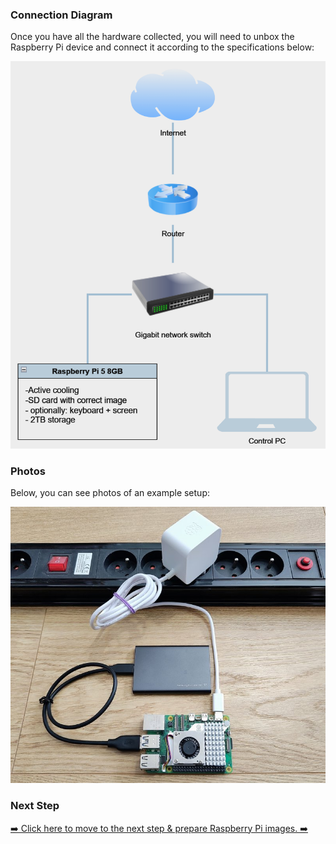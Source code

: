 ### Connection Diagram

Once you have all the hardware collected, you will need to unbox the Raspberry Pi device and connect it according to the specifications below:

![device configuration](./img-rpi5-connection-diagram-1.png)

### Photos

Below, you can see photos of an example setup:

![Sample configuration](./img-example-setup-1.jpg)

### Next Step

[➡️ Click here to move to the next step & prepare Raspberry Pi images. ➡️](./3-raspberry-pi-images.md)
